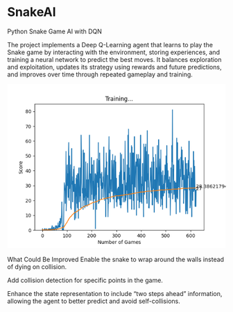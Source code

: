 # SnakeAI
Python Snake Game AI with DQN

The project implements a Deep Q-Learning agent that learns to play the Snake game by interacting with the environment, storing experiences, and training a neural network to predict the best moves. It balances exploration and exploitation, updates its strategy using rewards and future predictions, and improves over time through repeated gameplay and training.

![After 80 iteration learns to go for the rat](Figure_1.png)


What Could Be Improved
Enable the snake to wrap around the walls instead of dying on collision.

Add collision detection for specific points in the game.

Enhance the state representation to include “two steps ahead” information, allowing the agent to better predict and avoid self-collisions.

